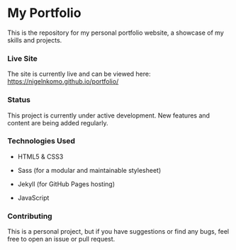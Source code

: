# My Portfolio

This is the repository for my personal portfolio website, a showcase of my skills and projects.

### Live Site

The site is currently live and can be viewed here: https://nigelnkomo.github.io/portfolio/

### Status

This project is currently under active development. New features and content are being added regularly.

### Technologies Used

- HTML5 & CSS3

- Sass (for a modular and maintainable stylesheet)

- Jekyll (for GitHub Pages hosting)

- JavaScript

### Contributing

This is a personal project, but if you have suggestions or find any bugs, feel free to open an issue or pull request.
